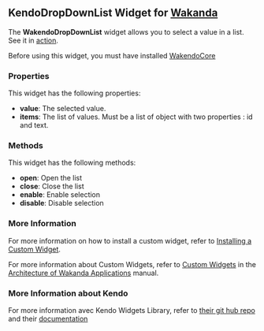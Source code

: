 ## KendoDropDownList Widget for [Wakanda](http://wakanda.org)The __WakendoDropDownList__ widget allows you to select a value in a list.See it in [action](http://demos.telerik.com/kendo-ui/web/dropdownlist/index.html).Before using this widget, you must have installed [WakendoCore](https://github.com/acoudeyras/WakendoCore)### PropertiesThis widget has the following properties:* __value__: The selected value.* __items__: The list of values. Must be a list of object with two properties : id and text.### MethodsThis widget has the following methods:* __open__: Open the list* __close__: Close the list* __enable__: Enable selection* __disable__: Disable selection### More InformationFor more information on how to install a custom widget, refer to [Installing a Custom Widget](http://doc.wakanda.org/WakandaStudio0/help/Title/en/page3869.html#1027761).For more information about Custom Widgets, refer to [Custom Widgets](http://doc.wakanda.org/Wakanda0.v5/help/Title/en/page3863.html "Custom Widgets") in the [Architecture of Wakanda Applications](http://doc.wakanda.org/Wakanda0.v5/help/Title/en/page3844.html "Architecture of Wakanda Applications") manual.### More Information about KendoFor more information avec Kendo Widgets Library, refer to [their git hub repo](https://github.com/telerik/kendo-ui-core) and their [documentation](http://docs.telerik.com/kendo-ui)